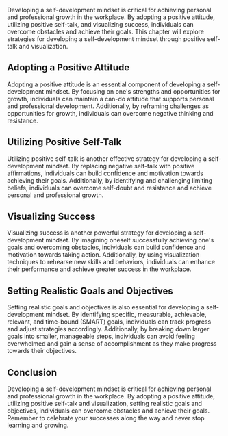 
Developing a self-development mindset is critical for achieving personal and professional growth in the workplace. By adopting a positive attitude, utilizing positive self-talk, and visualizing success, individuals can overcome obstacles and achieve their goals. This chapter will explore strategies for developing a self-development mindset through positive self-talk and visualization.

Adopting a Positive Attitude
----------------------------

Adopting a positive attitude is an essential component of developing a self-development mindset. By focusing on one's strengths and opportunities for growth, individuals can maintain a can-do attitude that supports personal and professional development. Additionally, by reframing challenges as opportunities for growth, individuals can overcome negative thinking and resistance.

Utilizing Positive Self-Talk
----------------------------

Utilizing positive self-talk is another effective strategy for developing a self-development mindset. By replacing negative self-talk with positive affirmations, individuals can build confidence and motivation towards achieving their goals. Additionally, by identifying and challenging limiting beliefs, individuals can overcome self-doubt and resistance and achieve personal and professional growth.

Visualizing Success
-------------------

Visualizing success is another powerful strategy for developing a self-development mindset. By imagining oneself successfully achieving one's goals and overcoming obstacles, individuals can build confidence and motivation towards taking action. Additionally, by using visualization techniques to rehearse new skills and behaviors, individuals can enhance their performance and achieve greater success in the workplace.

Setting Realistic Goals and Objectives
--------------------------------------

Setting realistic goals and objectives is also essential for developing a self-development mindset. By identifying specific, measurable, achievable, relevant, and time-bound (SMART) goals, individuals can track progress and adjust strategies accordingly. Additionally, by breaking down larger goals into smaller, manageable steps, individuals can avoid feeling overwhelmed and gain a sense of accomplishment as they make progress towards their objectives.

Conclusion
----------

Developing a self-development mindset is critical for achieving personal and professional growth in the workplace. By adopting a positive attitude, utilizing positive self-talk and visualization, setting realistic goals and objectives, individuals can overcome obstacles and achieve their goals. Remember to celebrate your successes along the way and never stop learning and growing.
